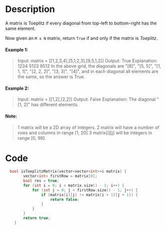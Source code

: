 
# Description

A matrix is Toeplitz if every diagonal from top-left to bottom-right has the same element.

Now given an `M x N` matrix, return `True` if and only if the matrix is *Toeplitz*.


#### Example 1:
>Input: matrix = [[1,2,3,4],[5,1,2,3],[9,5,1,2]]
Output: True
Explanation:
1234
5123
9512
In the above grid, the diagonals are "[9]", "[5, 5]", "[1, 1, 1]", "[2, 2, 2]", "[3, 3]", "[4]", and in each diagonal all elements are the same, so the answer is True.

#### Example 2:

>Input: matrix = [[1,2],[2,2]]
Output: False
Explanation:
The diagonal "[1, 2]" has different elements.

#### Note:
>1 matrix will be a 2D array of integers.
2 matrix will have a number of rows and columns in range [1, 20]
3 matrix[i][j] will be integers in range [0, 99].

# Code

```c++
  bool isToeplitzMatrix(vector<vector<int>>& matrix) {
        vector<int> firstRow = matrix[0];
        bool res = true;
        for (int i = 0; i < matrix.size() - 1; i++) {
            for (int j = 0; j < firstRow.size() - 1; j++) {
                if (matrix[i][j] != matrix[i + 1][j + 1]) {
                    return false;
                }
            }
        }
        return true;
    }
```

